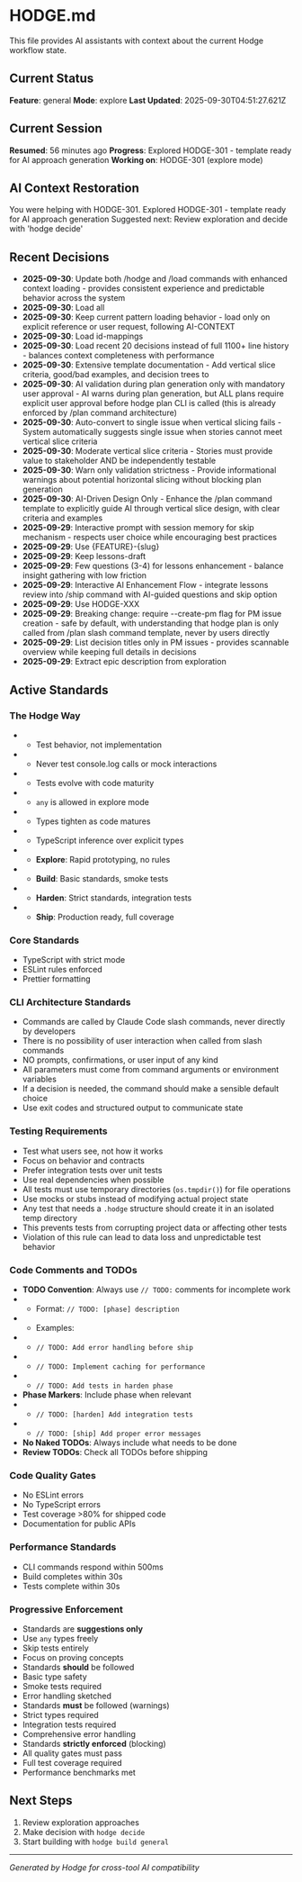 # HODGE.md

This file provides AI assistants with context about the current Hodge workflow state.

## Current Status
**Feature**: general
**Mode**: explore
**Last Updated**: 2025-09-30T04:51:27.621Z
## Current Session
**Resumed**: 56 minutes ago
**Progress**: Explored HODGE-301 - template ready for AI approach generation
**Working on**: HODGE-301 (explore mode)
## AI Context Restoration
You were helping with HODGE-301. Explored HODGE-301 - template ready for AI approach generation
Suggested next: Review exploration and decide with 'hodge decide'
## Recent Decisions

- **2025-09-30**: Update both /hodge and /load commands with enhanced context loading - provides consistent experience and predictable behavior across the system
- **2025-09-30**: Load all
- **2025-09-30**: Keep current pattern loading behavior - load only on explicit reference or user request, following AI-CONTEXT
- **2025-09-30**: Load id-mappings
- **2025-09-30**: Load recent 20 decisions instead of full 1100+ line history - balances context completeness with performance
- **2025-09-30**: Extensive template documentation - Add vertical slice criteria, good/bad examples, and decision trees to
- **2025-09-30**: AI validation during plan generation only with mandatory user approval - AI warns during plan generation, but ALL plans require explicit user approval before hodge plan CLI is called (this is already enforced by /plan command architecture)
- **2025-09-30**: Auto-convert to single issue when vertical slicing fails - System automatically suggests single issue when stories cannot meet vertical slice criteria
- **2025-09-30**: Moderate vertical slice criteria - Stories must provide value to stakeholder AND be independently testable
- **2025-09-30**: Warn only validation strictness - Provide informational warnings about potential horizontal slicing without blocking plan generation
- **2025-09-30**: AI-Driven Design Only - Enhance the /plan command template to explicitly guide AI through vertical slice design, with clear criteria and examples
- **2025-09-29**: Interactive prompt with session memory for skip mechanism - respects user choice while encouraging best practices
- **2025-09-29**: Use {FEATURE}-{slug}
- **2025-09-29**: Keep lessons-draft
- **2025-09-29**: Few questions (3-4) for lessons enhancement - balance insight gathering with low friction
- **2025-09-29**: Interactive AI Enhancement Flow - integrate lessons review into /ship command with AI-guided questions and skip option
- **2025-09-29**: Use HODGE-XXX
- **2025-09-29**: Breaking change: require --create-pm flag for PM issue creation - safe by default, with understanding that hodge plan is only called from /plan slash command template, never by users directly
- **2025-09-29**: List decision titles only in PM issues - provides scannable overview while keeping full details in decisions
- **2025-09-29**: Extract epic description from exploration

## Active Standards

### The Hodge Way
- - Test behavior, not implementation
- - Never test console.log calls or mock interactions
- - Tests evolve with code maturity
- - `any` is allowed in explore mode
- - Types tighten as code matures
- - TypeScript inference over explicit types
- - **Explore**: Rapid prototyping, no rules
- - **Build**: Basic standards, smoke tests
- - **Harden**: Strict standards, integration tests
- - **Ship**: Production ready, full coverage

### Core Standards
- TypeScript with strict mode
- ESLint rules enforced
- Prettier formatting

### CLI Architecture Standards
- Commands are called by Claude Code slash commands, never directly by developers
- There is no possibility of user interaction when called from slash commands
- NO prompts, confirmations, or user input of any kind
- All parameters must come from command arguments or environment variables
- If a decision is needed, the command should make a sensible default choice
- Use exit codes and structured output to communicate state

### Testing Requirements
- Test what users see, not how it works
- Focus on behavior and contracts
- Prefer integration tests over unit tests
- Use real dependencies when possible
- All tests must use temporary directories (`os.tmpdir()`) for file operations
- Use mocks or stubs instead of modifying actual project state
- Any test that needs a `.hodge` structure should create it in an isolated temp directory
- This prevents tests from corrupting project data or affecting other tests
- Violation of this rule can lead to data loss and unpredictable test behavior

### Code Comments and TODOs
- **TODO Convention**: Always use `// TODO:` comments for incomplete work
- - Format: `// TODO: [phase] description`
- - Examples:
- - `// TODO: Add error handling before ship`
- - `// TODO: Implement caching for performance`
- - `// TODO: Add tests in harden phase`
- **Phase Markers**: Include phase when relevant
- - `// TODO: [harden] Add integration tests`
- - `// TODO: [ship] Add proper error messages`
- **No Naked TODOs**: Always include what needs to be done
- **Review TODOs**: Check all TODOs before shipping

### Code Quality Gates
- No ESLint errors
- No TypeScript errors
- Test coverage >80% for shipped code
- Documentation for public APIs

### Performance Standards
- CLI commands respond within 500ms
- Build completes within 30s
- Tests complete within 30s

### Progressive Enforcement
- Standards are **suggestions only**
- Use `any` types freely
- Skip tests entirely
- Focus on proving concepts
- Standards **should** be followed
- Basic type safety
- Smoke tests required
- Error handling sketched
- Standards **must** be followed (warnings)
- Strict types required
- Integration tests required
- Comprehensive error handling
- Standards **strictly enforced** (blocking)
- All quality gates must pass
- Full test coverage required
- Performance benchmarks met

## Next Steps

1. Review exploration approaches
2. Make decision with `hodge decide`
3. Start building with `hodge build general`


---
_Generated by Hodge for cross-tool AI compatibility_